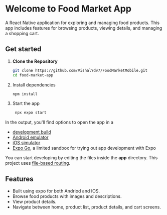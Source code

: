 # Welcome to Food Market App

A React Native application for exploring and managing food products. This app includes features for browsing products, viewing details, and managing a shopping cart.

## Get started

1. **Clone the Repository**

   ```bash
   git clone https://github.com/VishalYdv7/FoodMarketMobile.git
   cd food-market-app
   ```
2. Install dependencies

   ```bash
   npm install
   ```

3. Start the app

   ```bash
    npx expo start
   ```

In the output, you'll find options to open the app in a

- [development build](https://docs.expo.dev/develop/development-builds/introduction/)
- [Android emulator](https://docs.expo.dev/workflow/android-studio-emulator/)
- [iOS simulator](https://docs.expo.dev/workflow/ios-simulator/)
- [Expo Go](https://expo.dev/go), a limited sandbox for trying out app development with Expo

You can start developing by editing the files inside the **app** directory. This project uses [file-based routing](https://docs.expo.dev/router/introduction).

## Features

- Built using expo for both Andriod and IOS.
- Browse food products with images and descriptions.
- View product details.
- Navigate between home, product list, product details, and cart screens.

